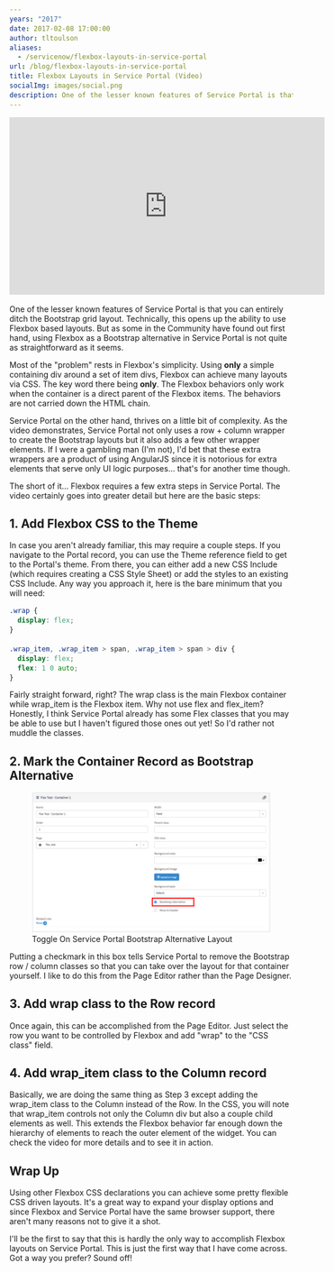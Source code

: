 ```yaml
---
years: "2017"
date: 2017-02-08 17:00:00
author: tltoulson
aliases:
  - /servicenow/flexbox-layouts-in-service-portal
url: /blog/flexbox-layouts-in-service-portal
title: Flexbox Layouts in Service Portal (Video)
socialImg: images/social.png
description: One of the lesser known features of Service Portal is that you can entirely ditch the Bootstrap grid layout. Technically, this opens up the ability to use Flexbox based layouts. But as some in the Community have found out first hand, using Flexbox as a Bootstrap alternative in Service Portal is not quite as straightforward as it seems.
---
```


<div class="videoWrapper">
  <iframe width="560" height="315" src="https://www.youtube.com/embed/P_6Ywdx5RvM" frameborder="0" allow="accelerometer; autoplay; encrypted-media; gyroscope; picture-in-picture" allowfullscreen></iframe>
</div>

One of the lesser known features of Service Portal is that you can entirely ditch the Bootstrap grid layout. Technically, this opens up the ability to use Flexbox based layouts. But as some in the Community have found out first hand, using Flexbox as a Bootstrap alternative in Service Portal is not quite as straightforward as it seems.

Most of the "problem" rests in Flexbox's simplicity. Using **only** a simple containing div around a set of item divs, Flexbox can achieve many layouts via CSS. The key word there being **only**. The Flexbox behaviors only work when the container is a direct parent of the Flexbox items. The behaviors are not carried down the HTML chain.

Service Portal on the other hand, thrives on a little bit of complexity. As the video demonstrates, Service Portal not only uses a row + column wrapper to create the Bootstrap layouts but it also adds a few other wrapper elements. If I were a gambling man (I'm not), I'd bet that these extra wrappers are a product of using AngularJS since it is notorious for extra elements that serve only UI logic purposes... that's for another time though.

The short of it... Flexbox requires a few extra steps in Service Portal. The video certainly goes into greater detail but here are the basic steps:

## 1. Add Flexbox CSS to the Theme

In case you aren't already familiar, this may require a couple steps. If you navigate to the Portal record, you can use the Theme reference field to get to the Portal's theme. From there, you can either add a new CSS Include (which requires creating a CSS Style Sheet) or add the styles to an existing CSS Include. Any way you approach it, here is the bare minimum that you will need:

```css
.wrap {
  display: flex;
}

.wrap_item, .wrap_item > span, .wrap_item > span > div {
  display: flex;
  flex: 1 0 auto;
}
```

Fairly straight forward, right? The wrap class is the main Flexbox container while wrap_item is the Flexbox item. Why not use flex and flex_item? Honestly, I think Service Portal already has some Flex classes that you may be able to use but I haven't figured those ones out yet! So I'd rather not muddle the classes.

## 2. Mark the Container Record as Bootstrap Alternative

<figure>
  <img src="images/service_portal_bootstrap_alternative.png" />
  <figcaption>
    Toggle On Service Portal Bootstrap Alternative Layout
  </figcaption>
</figure>

Putting a checkmark in this box tells Service Portal to remove the Bootstrap row / column classes so that you can take over the layout for that container yourself. I like to do this from the Page Editor rather than the Page Designer.

## 3. Add wrap class to the Row record

Once again, this can be accomplished from the Page Editor. Just select the row you want to be controlled by Flexbox and add "wrap" to the "CSS class" field.

## 4. Add wrap_item class to the Column record

Basically, we are doing the same thing as Step 3 except adding the wrap_item class to the Column instead of the Row. In the CSS, you will note that wrap_item controls not only the Column div but also a couple child elements as well. This extends the Flexbox behavior far enough down the hierarchy of elements to reach the outer element of the widget. You can check the video for more details and to see it in action.

## Wrap Up

Using other Flexbox CSS declarations you can achieve some pretty flexible CSS driven layouts. It's a great way to expand your display options and since Flexbox and Service Portal have the same browser support, there aren't many reasons not to give it a shot.

I'll be the first to say that this is hardly the only way to accomplish Flexbox layouts on Service Portal. This is just the first way that I have come across. Got a way you prefer? Sound off!
